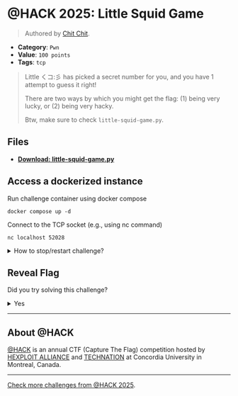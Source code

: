 # @HACK 2025: Little Squid Game

> Authored by [Chit Chit](https://github.com/littleSquid00).

- **Category**: `Pwn`
- **Value**: `100 points`
- **Tags**: `tcp`

> Little くコ:彡 has picked a secret number for you, and you have 1 attempt to guess it right!
> 
> There are two ways by which you might get the flag: (1) being very lucky, or (2) being very hacky.
> 
> Btw, make sure to check `little-squid-game.py`.
> 

## Files
- **[Download: little-squid-game.py](https://github.com/athack-ctf/chall2025-little-squid-game/raw/refs/heads/main/offline-artifacts/little-squid-game.py)**

## Access a dockerized instance

Run challenge container using docker compose
```
docker compose up -d
```
Connect to the TCP socket (e.g., using nc command)
```
nc localhost 52028 
```
<details>
<summary>
How to stop/restart challenge?
</summary>

To stop the challenge run
```
docker compose stop
```
To restart the challenge run
```
docker compose restart
```

</details>


## Reveal Flag

Did you try solving this challenge?
<details>
<summary>
Yes
</summary>

Did you **REALLY** try solving this challenge?

<details>
<summary>
Yes, I promise!
</summary>

Flag: `ATHACKCTF{littl3_5quid_with_a_littl3_533d}`

</details>
</details>


---

## About @HACK
[@HACK](https://athackctf.com/) is an annual CTF (Capture The Flag) competition hosted by [HEXPLOIT ALLIANCE](https://hexploit-alliance.com/) and [TECHNATION](https://technationcanada.ca/) at Concordia University in Montreal, Canada.

---
[Check more challenges from @HACK 2025](https://github.com/athack-ctf/AtHackCTF-2025-Challenges).